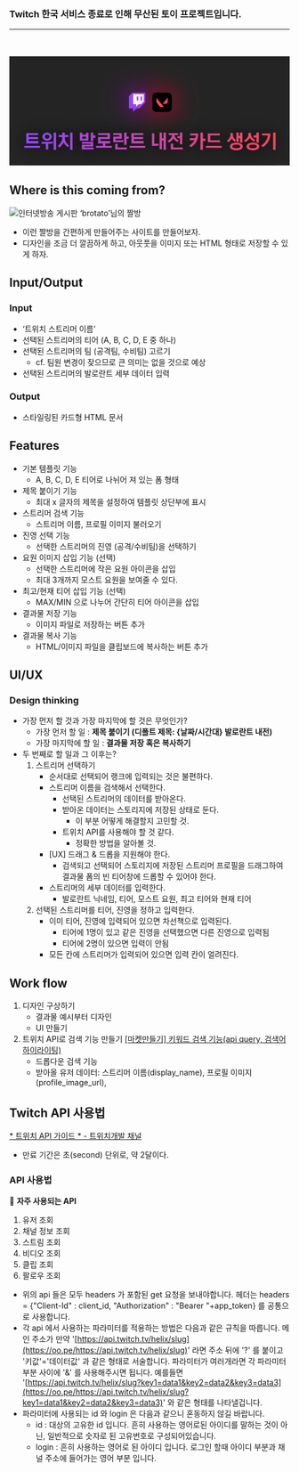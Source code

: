 ### **Twitch 한국 서비스 종료로 인해 무산된 토이 프로젝트입니다.**


---


<br />
<br />

<link href="https://cdnjs.cloudflare.com/ajax/libs/github-markdown-css/5.1.0/github-markdown.css" rel="stylesheet">


<div class="markdown-body" align="center">
	<img src="front/public/images/readme-title.png" alt="title">
</div>

## Where is this coming from?

![인터넷방송 게시판 ‘brotato’님의 짤방](https://s3-us-west-2.amazonaws.com/secure.notion-static.com/9af0472f-fdc8-49e7-a433-2cf74a84a8bf/Untitled.png)

- 이런 짤방을 간편하게 만들어주는 사이트를 만들어보자.
- 디자인을 조금 더 깔끔하게 하고, 아웃풋을 이미지 또는 HTML 형태로 저장할 수 있게 하자.

## Input/Output
### **Input**
- ‘트위치 스트리머 이름’
- 선택된 스트리머의 티어 (A, B, C, D, E 중 하나)
- 선택된 스트리머의 팀 (공격팀, 수비팀) 고르기
    - cf. 팀원 변경이 잦으므로 큰 의미는 없을 것으로 예상
- 선택된 스트리머의 발로란트 세부 데이터 입력

### **Output**
- 스타일링된 카드형 HTML 문서

## Features
- 기본 템플릿 기능
    - A, B, C, D, E 티어로 나뉘어 져 있는 폼 형태
- 제목 붙이기 기능
    - 최대 x 글자의 제목을 설정하여 템플릿 상단부에 표시
- 스트리머 검색 기능
    - 스트리머 이름, 프로필 이미지 불러오기
- 진영 선택 기능
    - 선택한 스트리머의 진영 (공격/수비팀)을 선택하기
- 요원 이미지 삽입 기능 (선택)
    - 선택한 스트리머에 작은 요원 아이콘을 삽입
    - 최대 3개까지 모스트 요원을 보여줄 수 있다.
- 최고/현재 티어 삽입 기능 (선택)
    - MAX/MIN 으로 나누어 간단히 티어 아이콘을 삽입
- 결과물 저장 기능
    - 이미지 파일로 저장하는 버튼 추가
- 결과물 복사 기능
    - HTML/이미지 파일을 클립보드에 복사하는 버튼 추가

## UI/UX
### Design thinking

- 가장 먼저 할 것과 가장 마지막에 할 것은 무엇인가?
    - 가장 먼저 할 일 : **제목 붙이기 (디폴트 제목: {날짜/시간대} 발로란트 내전)**
    - 가장 마지막에 할 일 : **결과물 저장 혹은 복사하기**
- 두 번째로 할 일과 그 이후는?
    1. 스트리머 선택하기
        - 순서대로 선택되어 랭크에 입력되는 것은 불편하다.
        - 스트리머 이름을 검색해서 선택한다.
            - 선택된 스트리머의 데이터를 받아온다.
            - 받아온 데이터는 스토리지에 저장된 상태로 둔다.
                - 이 부분 어떻게 해결할지 고민할 것.
            - 트위치 API를 사용해야 할 것 같다.
                - 정확한 방법을 알아볼 것.
        - [UX] 드래그 & 드롭을 지원해야 한다.
            - 검색되고 선택되어 스토리지에 저장된 스트리머 프로필을 드래그하여 결과물 폼의 빈 티어창에 드롭할 수 있어야 한다.
        - 스트리머의 세부 데이터를 입력한다.
            - 발로란트 닉네임, 티어, 모스트 요원, 최고 티어와 현재 티어
    2. 선택된 스트리머를 티어, 진영을 정하고 입력한다.
        - 이미 티어, 진영에 입력되어 있으면 차선책으로 입력된다.
            - 티어에 1명이 있고 같은 진영을 선택했으면 다른 진영으로 입력됨
            - 티어에 2명이 있으면 입력이 안됨
        - 모든 칸에 스트리머가 입력되어 있으면 입력 칸이 얼려진다.

## Work flow
1. 디자인 구상하기
    - 결과물 예시부터 디자인
    - UI 만들기
2. 트위치 API로 검색 기능 만들기
    [[마켓만들기] 키워드 검색 기능(api query, 검색어 하이라이팅)](https://velog.io/@ongddree/마켓만들기-검색-기능api-onChange-하이라이팅)
    - 드롭다운 검색 기능
    - 받아올 유저 데이터: 스트리머 이름(display_name), 프로필 이미지(profile_image_url),

## Twitch API 사용법
[* 트위치 API 가이드 * - 트위치개발 채널](https://arca.live/b/twitchdev/44459710)
- 만료 기간은 초(second) 단위로, 약 2달이다.

### API 사용법

📌 **자주 사용되는 API**
1. 유저 조회
2. 채널 정보 조회
3. 스트림 조회
4. 비디오 조회
5. 클립 조회
6. 팔로우 조회

- 위의 api 들은 모두 headers 가 포함된 get 요청을 보내야합니다. 헤더는 headers = {"Client-Id" : client_id, "Authorization" : "Bearer "+app_token} 를 공통으로 사용합니다.
- 각 api 에서 사용하는 파라미터를 적용하는 방법은 다음과 같은 규칙을 따릅니다. 메인 주소가 만약 '[https://api.twitch.tv/helix/slug](https://oo.pe/https://api.twitch.tv/helix/slug)' 라면 주소 뒤에 '?' 를 붙이고 '키값'='데이터값' 과 같은 형태로 서술합니다. 파라미터가 여러개라면 각 파라미터 부분 사이에 '&' 를 사용해주시면 됩니다. 예를들면 '[https://api.twitch.tv/helix/slug?key1=data1&key2=data2&key3=data3](https://oo.pe/https://api.twitch.tv/helix/slug?key1=data1&key2=data2&key3=data3)' 와 같은 형태를 나타낼겁니다.
- 파라미터에 사용되는 id 와 login 은 다음과 같으니 혼동하지 않길 바랍니다.
    - id : 대상의 고유한 id 입니다. 흔히 사용하는 영어로된 아이디를 말하는 것이 아닌, 일반적으로 숫자로 된 고유번호로 구성되어있습니다.
    - login : 흔히 사용하는 영어로 된 아이디 입니다. 로그인 할때 아이디 부분과 채널 주소에 들어가는 영어 부분 입니다.
